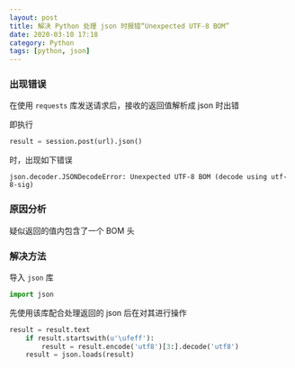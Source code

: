 ```yaml
---
layout: post
title: 解决 Python 处理 json 时报错“Unexpected UTF-8 BOM”
date: 2020-03-10 17:18
category: Python
tags: [python, json]
---
```


### 出现错误

在使用 ```requests``` 库发送请求后，接收的返回值解析成 json 时出错

即执行

```python
result = session.post(url).json()
```

时，出现如下错误

```
json.decoder.JSONDecodeError: Unexpected UTF-8 BOM (decode using utf-8-sig)
```

### 原因分析

疑似返回的值内包含了一个 BOM 头


### 解决方法

导入 ```json``` 库

```python
import json
```

先使用该库配合处理返回的 json 后在对其进行操作

```python
result = result.text
    if result.startswith(u'\ufeff'):
        result = result.encode('utf8')[3:].decode('utf8')
    result = json.loads(result)
```